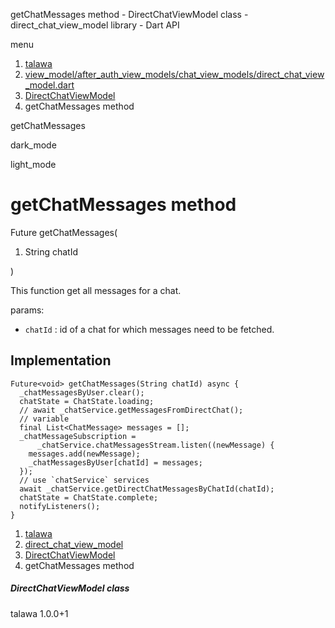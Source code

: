 




getChatMessages method - DirectChatViewModel class - direct\_chat\_view\_model library - Dart API







menu

1. [talawa](../../index.html)
2. [view\_model/after\_auth\_view\_models/chat\_view\_models/direct\_chat\_view\_model.dart](../../view_model_after_auth_view_models_chat_view_models_direct_chat_view_model/view_model_after_auth_view_models_chat_view_models_direct_chat_view_model-library.html)
3. [DirectChatViewModel](../../view_model_after_auth_view_models_chat_view_models_direct_chat_view_model/DirectChatViewModel-class.html)
4. getChatMessages method

getChatMessages


dark\_mode

light\_mode




# getChatMessages method


Future<void>
getChatMessages(

1. String chatId

)

This function get all messages for a chat.

params:

* `chatId` : id of a chat for which messages need to be fetched.

## Implementation

```
Future<void> getChatMessages(String chatId) async {
  _chatMessagesByUser.clear();
  chatState = ChatState.loading;
  // await _chatService.getMessagesFromDirectChat();
  // variable
  final List<ChatMessage> messages = [];
  _chatMessageSubscription =
      _chatService.chatMessagesStream.listen((newMessage) {
    messages.add(newMessage);
    _chatMessagesByUser[chatId] = messages;
  });
  // use `chatService` services
  await _chatService.getDirectChatMessagesByChatId(chatId);
  chatState = ChatState.complete;
  notifyListeners();
}
```

 


1. [talawa](../../index.html)
2. [direct\_chat\_view\_model](../../view_model_after_auth_view_models_chat_view_models_direct_chat_view_model/view_model_after_auth_view_models_chat_view_models_direct_chat_view_model-library.html)
3. [DirectChatViewModel](../../view_model_after_auth_view_models_chat_view_models_direct_chat_view_model/DirectChatViewModel-class.html)
4. getChatMessages method

##### DirectChatViewModel class





talawa
1.0.0+1






